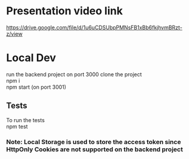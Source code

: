 # Presentation video link
https://drive.google.com/file/d/1u6uCDSUbpPMNsFB1xBb6fkjhvmBRzt-z/view

# Local Dev
run the backend project on port 3000
clone the project\
npm i\
npm start  (on port 3001)

## Tests
To run the tests\
npm test 

### Note: Local Storage is used to store the access token since HttpOnly Cookies are not supported on the backend project



